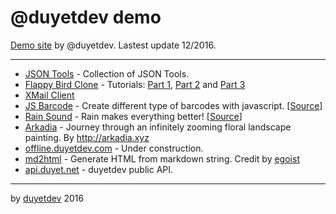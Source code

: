 # @duyetdev demo

[Demo site](/about) by @duyetdev. Lastest update 12/2016.

----------------

* [JSON Tools](http://duyetdev.github.io/json-tools/) - Collection of JSON Tools.
* [Flappy Bird Clone](/flappy-bird) - Tutorials: [Part 1](https://blog.duyetdev.com/2014/02/huong-dan-viet-game-flappy-bird-bang.html), [Part 2](https://blog.duyetdev.com/2014/03/huong-dan-viet-game-flappy-bird-bang.html) and [Part 3](https://blog.duyetdev.com/2014/04/huong-dan-viet-game-flappy-bird-bang.html)
* [XMail Client](http://xmail.duyetdev.com/)
* [JS Barcode](/js-barcode) - Create different type of barcodes with javascript. [[Source](https://github.com/duyetdev/JsBarcode)]
* [Rain Sound](http://rain.duyetdev.com/) - Rain makes everything better! [[Source](https://github.com/duyetdev/rain)]
* [Arkadia](https://arkadia.duyetdev.com/) - Journey through an infinitely zooming floral landscape painting. By http://arkadia.xyz
* [offline.duyetdev.com](https://offline.duyetdev.com/) - Under construction.
* [md2html](/md2html) - Generate HTML from markdown string. Credit by [egoist](https://github.com/egoist/md2html)
* [api.duyet.net](http://api.duyet.net) - duyetdev public API.


----------------
by [duyetdev](http://duyetdev.com) 2016
